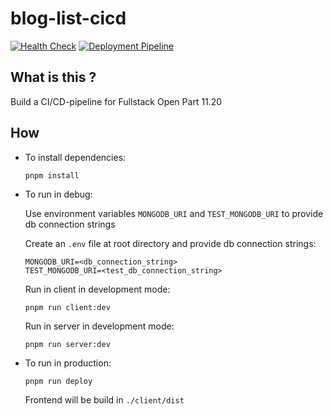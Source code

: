 # blog-list-cicd

[![Health Check](https://github.com/ehye/blog-list-cicd/actions/workflows/healthCheck.yml/badge.svg)](https://github.com/ehye/blog-list-cicd/actions/workflows/healthCheck.yml)
[![Deployment Pipeline](https://github.com/ehye/blog-list-cicd/actions/workflows/pipeline.yml/badge.svg)](https://github.com/ehye/blog-list-cicd/actions/workflows/pipeline.yml)

## What is this ?

Build a CI/CD-pipeline for Fullstack Open Part 11.20

## How

- To install dependencies:

    ```
    pnpm install
    ```

- To run in debug:

    Use environment variables `MONGODB_URI` and `TEST_MONGODB_URI` to provide db connection strings
    
    Create an `.env` file at root directory and provide db connection strings:
    ```
    MONGODB_URI=<db_connection_string>
    TEST_MONGODB_URI=<test_db_connection_string>
    ```
    Run in client in development mode:
    ```
    pnpm run client:dev
    ```
    Run in server in development mode:
    ```
    pnpm run server:dev
    ```

- To run in production:

    ```bash
    pnpm run deploy
    ```

    Frontend will be build in `./client/dist`

